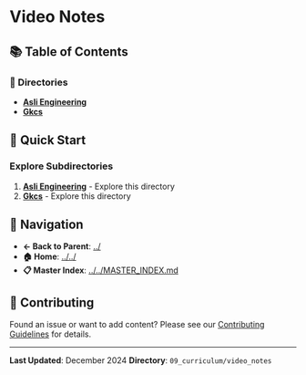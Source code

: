 # Video Notes

## 📚 Table of Contents

### 📁 Directories

- **[Asli Engineering](asli_engineering/)**
- **[Gkcs](gkcs/)**

## 🚀 Quick Start

### Explore Subdirectories
1. **[Asli Engineering](asli_engineering/)** - Explore this directory
1. **[Gkcs](gkcs/)** - Explore this directory

## 🔗 Navigation

- **← Back to Parent**: [../](../)
- **🏠 Home**: [../../](../..)
- **📋 Master Index**: [../../MASTER_INDEX.md](../../..MASTER_INDEX.md)

## 🤝 Contributing

Found an issue or want to add content? Please see our [Contributing Guidelines](../../CONTRIBUTING.md) for details.

---

**Last Updated**: December 2024
**Directory**: `09_curriculum/video_notes`
